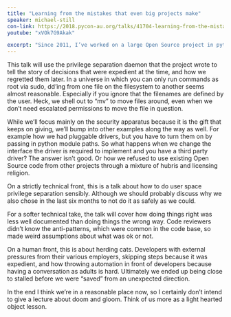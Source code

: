 ```yaml
---
title: "Learning from the mistakes that even big projects make"
speaker: michael-still
con-link: https://2018.pycon-au.org/talks/41704-learning-from-the-mistakes-that-even-big-projects-make/
youtube: "xVOk7G9Akak"

excerpt: "Since 2011, I’ve worked on a large Open Source project in python. It kind of got out of hand – 1000s of developers and millions of lines of code. Yet despite being well resourced, we made the same mistakes that those tiny scripts you whip up to solve a small problem make. Come learn from our fail."
---
```


This talk will use the privilege separation daemon that the project wrote to tell the story of decisions that were expedient at the time, and how we regretted them later. In a universe in which you can only run commands as root via sudo, dd’ing from one file on the filesystem to another seems almost reasonable. Especially if you ignore that the filenames are defined by the user. Heck, we shell out to “mv” to move files around, even when we don’t need escalated permissions to move the file in question.

While we’ll focus mainly on the security apparatus because it is the gift that keeps on giving, we’ll bump into other examples along the way as well. For example how we had pluggable drivers, but you have to turn them on by passing in python module paths. So what happens when we change the interface the driver is required to implement and you have a third party driver? The answer isn’t good. Or how we refused to use existing Open Source code from other projects through a mixture of hubris and licensing religion.

On a strictly technical front, this is a talk about how to do user space privilege separation sensibly. Although we should probably discuss why we also chose in the last six months to not do it as safely as we could.

For a softer technical take, the talk will cover how doing things right was less well documented than doing things the wrong way. Code reviewers didn’t know the anti-patterns, which were common in the code base, so made weird assumptions about what was ok or not.

On a human front, this is about herding cats. Developers with external pressures from their various employers, skipping steps because it was expedient, and how throwing automation in front of developers because having a conversation as adults is hard. Ultimately we ended up being close to stalled before we were “saved” from an unexpected direction.

In the end I think we’re in a reasonable place now, so I certainly don’t intend to give a lecture about doom and gloom. Think of us more as a light hearted object lesson.